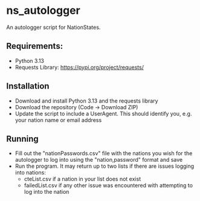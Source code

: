 # ns_autologger
An autologger script for NationStates.
## Requirements:
- Python 3.13
- Requests Library: https://pypi.org/project/requests/
## Installation
- Download and install Python 3.13 and the requests library
- Download the repository (Code -> Download ZIP)
- Update the script to include a UserAgent. This should identify you, e.g. your nation name or email address
## Running
- Fill out the "nationPasswords.csv" file with the nations you wish for the autologger to log into using the "nation,password" format and save
- Run the program. It may return up to two lists if there are issues logging into nations:
  - cteList.csv if a nation in your list does not exist
  - failedList.csv if any other issue was encountered with attempting to log into the nation
